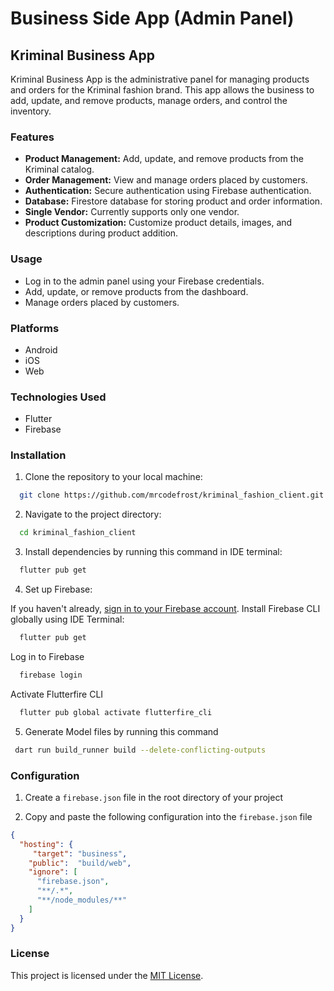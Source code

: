 # Business Side App (Admin Panel)

## Kriminal Business App

Kriminal Business App is the administrative panel for managing products and orders for the Kriminal fashion brand. This app allows the business to add, update, and remove products, manage orders, and control the inventory.

### Features

- **Product Management:** Add, update, and remove products from the Kriminal catalog.
- **Order Management:** View and manage orders placed by customers.
- **Authentication:** Secure authentication using Firebase authentication.
- **Database:** Firestore database for storing product and order information.
- **Single Vendor:** Currently supports only one vendor.
- **Product Customization:** Customize product details, images, and descriptions during product addition.

### Usage
- Log in to the admin panel using your Firebase credentials.
- Add, update, or remove products from the dashboard.
- Manage orders placed by customers.

### Platforms

- Android
- iOS
- Web

### Technologies Used

- Flutter
- Firebase

### Installation

1. Clone the repository to your local machine:

 ```bash
   git clone https://github.com/mrcodefrost/kriminal_fashion_client.git
 ```

2. Navigate to the project directory:

 ```bash
   cd kriminal_fashion_client
 ```

3. Install dependencies by running this command in IDE terminal:

 ```bash
   flutter pub get
 ```

4. Set up Firebase:

If you haven't already, [sign in to your Firebase account](https://firebase.google.com/docs/web/setup).
Install Firebase CLI globally using IDE Terminal:
 ```bash
   flutter pub get
 ```
Log in to Firebase
 ```bash
   firebase login
 ```

Activate Flutterfire CLI
 ```bash
   flutter pub global activate flutterfire_cli
 ```

5. Generate Model files by running this command

 ```bash
  dart run build_runner build --delete-conflicting-outputs
 ```

### Configuration

1. Create a `firebase.json` file in the root directory of your project

2. Copy and paste the following configuration into the `firebase.json` file

```json
{
  "hosting": {
     "target": "business",
    "public":  "build/web",
    "ignore": [
      "firebase.json",
      "**/.*",
      "**/node_modules/**"
    ]
  }
}
```

### License

This project is licensed under the [MIT License](https://opensource.org/licenses/MIT).